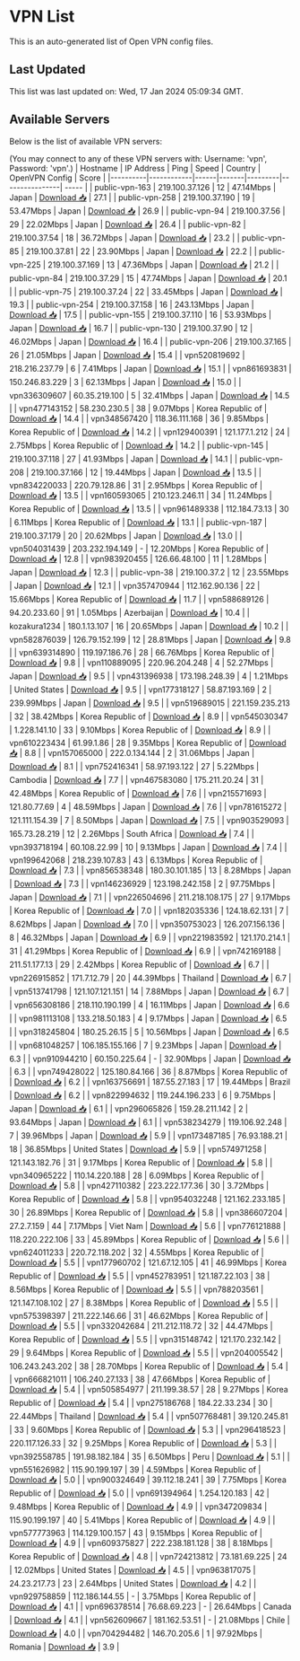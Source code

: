 # VPN List

This is an auto-generated list of Open VPN config files.

## Last Updated

This list was last updated on: Wed, 17 Jan 2024 05:09:34 GMT.

## Available Servers

Below is the list of available VPN servers:

(You may connect to any of these VPN servers with: Username: 'vpn', Password: 'vpn'.)
| Hostname | IP Address | Ping | Speed | Country | OpenVPN Config | Score |
|----------|------------|------|-------|---------|----------------| ----- |
| public-vpn-163 | 219.100.37.126 | 12 | 47.14Mbps | Japan | [Download 📥](./configs/server_0_JP.ovpn) | 27.1 |
| public-vpn-258 | 219.100.37.190 | 19 | 53.47Mbps | Japan | [Download 📥](./configs/server_1_JP.ovpn) | 26.9 |
| public-vpn-94 | 219.100.37.56 | 29 | 22.02Mbps | Japan | [Download 📥](./configs/server_2_JP.ovpn) | 26.4 |
| public-vpn-82 | 219.100.37.54 | 18 | 36.72Mbps | Japan | [Download 📥](./configs/server_3_JP.ovpn) | 23.2 |
| public-vpn-85 | 219.100.37.81 | 22 | 23.90Mbps | Japan | [Download 📥](./configs/server_4_JP.ovpn) | 22.2 |
| public-vpn-225 | 219.100.37.169 | 13 | 47.36Mbps | Japan | [Download 📥](./configs/server_5_JP.ovpn) | 21.2 |
| public-vpn-84 | 219.100.37.29 | 15 | 47.74Mbps | Japan | [Download 📥](./configs/server_6_JP.ovpn) | 20.1 |
| public-vpn-75 | 219.100.37.24 | 22 | 33.45Mbps | Japan | [Download 📥](./configs/server_7_JP.ovpn) | 19.3 |
| public-vpn-254 | 219.100.37.158 | 16 | 243.13Mbps | Japan | [Download 📥](./configs/server_8_JP.ovpn) | 17.5 |
| public-vpn-155 | 219.100.37.110 | 16 | 53.93Mbps | Japan | [Download 📥](./configs/server_9_JP.ovpn) | 16.7 |
| public-vpn-130 | 219.100.37.90 | 12 | 46.02Mbps | Japan | [Download 📥](./configs/server_10_JP.ovpn) | 16.4 |
| public-vpn-206 | 219.100.37.165 | 26 | 21.05Mbps | Japan | [Download 📥](./configs/server_11_JP.ovpn) | 15.4 |
| vpn520819692 | 218.216.237.79 | 6 | 7.41Mbps | Japan | [Download 📥](./configs/server_12_JP.ovpn) | 15.1 |
| vpn861693831 | 150.246.83.229 | 3 | 62.13Mbps | Japan | [Download 📥](./configs/server_13_JP.ovpn) | 15.0 |
| vpn336309607 | 60.35.219.100 | 5 | 32.41Mbps | Japan | [Download 📥](./configs/server_14_JP.ovpn) | 14.5 |
| vpn477143152 | 58.230.230.5 | 38 | 9.07Mbps | Korea Republic of | [Download 📥](./configs/server_15_KR.ovpn) | 14.4 |
| vpn348567420 | 118.36.111.168 | 36 | 9.85Mbps | Korea Republic of | [Download 📥](./configs/server_16_KR.ovpn) | 14.2 |
| vpn129400391 | 121.177.1.212 | 24 | 2.75Mbps | Korea Republic of | [Download 📥](./configs/server_17_KR.ovpn) | 14.2 |
| public-vpn-145 | 219.100.37.118 | 27 | 41.93Mbps | Japan | [Download 📥](./configs/server_18_JP.ovpn) | 14.1 |
| public-vpn-208 | 219.100.37.166 | 12 | 19.44Mbps | Japan | [Download 📥](./configs/server_19_JP.ovpn) | 13.5 |
| vpn834220033 | 220.79.128.86 | 31 | 2.95Mbps | Korea Republic of | [Download 📥](./configs/server_20_KR.ovpn) | 13.5 |
| vpn160593065 | 210.123.246.11 | 34 | 11.24Mbps | Korea Republic of | [Download 📥](./configs/server_21_KR.ovpn) | 13.5 |
| vpn961489338 | 112.184.73.13 | 30 | 6.11Mbps | Korea Republic of | [Download 📥](./configs/server_22_KR.ovpn) | 13.1 |
| public-vpn-187 | 219.100.37.179 | 20 | 20.62Mbps | Japan | [Download 📥](./configs/server_23_JP.ovpn) | 13.0 |
| vpn504031439 | 203.232.194.149 | - | 12.20Mbps | Korea Republic of | [Download 📥](./configs/server_24_KR.ovpn) | 12.8 |
| vpn983920455 | 126.66.48.100 | 11 | 1.28Mbps | Japan | [Download 📥](./configs/server_25_JP.ovpn) | 12.3 |
| public-vpn-38 | 219.100.37.2 | 12 | 23.55Mbps | Japan | [Download 📥](./configs/server_26_JP.ovpn) | 12.1 |
| vpn357470944 | 112.162.90.136 | 22 | 15.66Mbps | Korea Republic of | [Download 📥](./configs/server_27_KR.ovpn) | 11.7 |
| vpn588689126 | 94.20.233.60 | 91 | 1.05Mbps | Azerbaijan | [Download 📥](./configs/server_28_AZ.ovpn) | 10.4 |
| kozakura1234 | 180.1.13.107 | 16 | 20.65Mbps | Japan | [Download 📥](./configs/server_29_JP.ovpn) | 10.2 |
| vpn582876039 | 126.79.152.199 | 12 | 28.81Mbps | Japan | [Download 📥](./configs/server_30_JP.ovpn) | 9.8 |
| vpn639314890 | 119.197.186.76 | 28 | 66.76Mbps | Korea Republic of | [Download 📥](./configs/server_31_KR.ovpn) | 9.8 |
| vpn110889095 | 220.96.204.248 | 4 | 52.27Mbps | Japan | [Download 📥](./configs/server_32_JP.ovpn) | 9.5 |
| vpn431396938 | 173.198.248.39 | 4 | 1.21Mbps | United States | [Download 📥](./configs/server_33_US.ovpn) | 9.5 |
| vpn177318127 | 58.87.193.169 | 2 | 239.99Mbps | Japan | [Download 📥](./configs/server_34_JP.ovpn) | 9.5 |
| vpn519689015 | 221.159.235.213 | 32 | 38.42Mbps | Korea Republic of | [Download 📥](./configs/server_35_KR.ovpn) | 8.9 |
| vpn545030347 | 1.228.141.10 | 33 | 9.10Mbps | Korea Republic of | [Download 📥](./configs/server_36_KR.ovpn) | 8.9 |
| vpn610223434 | 61.99.1.86 | 28 | 9.35Mbps | Korea Republic of | [Download 📥](./configs/server_37_KR.ovpn) | 8.8 |
| vpn157065000 | 222.0.134.144 | 2 | 31.06Mbps | Japan | [Download 📥](./configs/server_38_JP.ovpn) | 8.1 |
| vpn752416341 | 58.97.193.122 | 27 | 5.22Mbps | Cambodia | [Download 📥](./configs/server_39_KH.ovpn) | 7.7 |
| vpn467583080 | 175.211.20.24 | 31 | 42.48Mbps | Korea Republic of | [Download 📥](./configs/server_40_KR.ovpn) | 7.6 |
| vpn215571693 | 121.80.77.69 | 4 | 48.59Mbps | Japan | [Download 📥](./configs/server_41_JP.ovpn) | 7.6 |
| vpn781615272 | 121.111.154.39 | 7 | 8.50Mbps | Japan | [Download 📥](./configs/server_42_JP.ovpn) | 7.5 |
| vpn903529093 | 165.73.28.219 | 12 | 2.26Mbps | South Africa | [Download 📥](./configs/server_43_ZA.ovpn) | 7.4 |
| vpn393718194 | 60.108.22.99 | 10 | 9.13Mbps | Japan | [Download 📥](./configs/server_44_JP.ovpn) | 7.4 |
| vpn199642068 | 218.239.107.83 | 43 | 6.13Mbps | Korea Republic of | [Download 📥](./configs/server_45_KR.ovpn) | 7.3 |
| vpn856538348 | 180.30.101.185 | 13 | 8.28Mbps | Japan | [Download 📥](./configs/server_46_JP.ovpn) | 7.3 |
| vpn146236929 | 123.198.242.158 | 2 | 97.75Mbps | Japan | [Download 📥](./configs/server_47_JP.ovpn) | 7.1 |
| vpn226504696 | 211.218.108.175 | 27 | 9.17Mbps | Korea Republic of | [Download 📥](./configs/server_48_KR.ovpn) | 7.0 |
| vpn182035336 | 124.18.62.131 | 7 | 8.62Mbps | Japan | [Download 📥](./configs/server_49_JP.ovpn) | 7.0 |
| vpn350753023 | 126.207.156.136 | 8 | 46.32Mbps | Japan | [Download 📥](./configs/server_50_JP.ovpn) | 6.9 |
| vpn221983592 | 121.170.214.1 | 31 | 41.29Mbps | Korea Republic of | [Download 📥](./configs/server_51_KR.ovpn) | 6.9 |
| vpn742169188 | 211.51.177.13 | 29 | 2.42Mbps | Korea Republic of | [Download 📥](./configs/server_52_KR.ovpn) | 6.7 |
| vpn226915852 | 171.7.12.79 | 20 | 44.39Mbps | Thailand | [Download 📥](./configs/server_53_TH.ovpn) | 6.7 |
| vpn513741798 | 121.107.121.151 | 14 | 7.88Mbps | Japan | [Download 📥](./configs/server_54_JP.ovpn) | 6.7 |
| vpn656308186 | 218.110.190.199 | 4 | 16.11Mbps | Japan | [Download 📥](./configs/server_55_JP.ovpn) | 6.6 |
| vpn981113108 | 133.218.50.183 | 4 | 9.17Mbps | Japan | [Download 📥](./configs/server_56_JP.ovpn) | 6.5 |
| vpn318245804 | 180.25.26.15 | 5 | 10.56Mbps | Japan | [Download 📥](./configs/server_57_JP.ovpn) | 6.5 |
| vpn681048257 | 106.185.155.166 | 7 | 9.23Mbps | Japan | [Download 📥](./configs/server_58_JP.ovpn) | 6.3 |
| vpn910944210 | 60.150.225.64 | - | 32.90Mbps | Japan | [Download 📥](./configs/server_59_JP.ovpn) | 6.3 |
| vpn749428022 | 125.180.84.166 | 36 | 8.87Mbps | Korea Republic of | [Download 📥](./configs/server_60_KR.ovpn) | 6.2 |
| vpn163756691 | 187.55.27.183 | 17 | 19.44Mbps | Brazil | [Download 📥](./configs/server_61_BR.ovpn) | 6.2 |
| vpn822994632 | 119.244.196.233 | 6 | 9.75Mbps | Japan | [Download 📥](./configs/server_62_JP.ovpn) | 6.1 |
| vpn296065826 | 159.28.211.142 | 2 | 93.64Mbps | Japan | [Download 📥](./configs/server_63_JP.ovpn) | 6.1 |
| vpn538234279 | 119.106.92.248 | 7 | 39.96Mbps | Japan | [Download 📥](./configs/server_64_JP.ovpn) | 5.9 |
| vpn173487185 | 76.93.188.21 | 18 | 36.85Mbps | United States | [Download 📥](./configs/server_65_US.ovpn) | 5.9 |
| vpn574971258 | 121.143.182.76 | 31 | 9.17Mbps | Korea Republic of | [Download 📥](./configs/server_66_KR.ovpn) | 5.8 |
| vpn340965222 | 110.14.220.188 | 28 | 6.09Mbps | Korea Republic of | [Download 📥](./configs/server_67_KR.ovpn) | 5.8 |
| vpn427110382 | 223.222.177.36 | 30 | 3.72Mbps | Korea Republic of | [Download 📥](./configs/server_68_KR.ovpn) | 5.8 |
| vpn954032248 | 121.162.233.185 | 30 | 26.89Mbps | Korea Republic of | [Download 📥](./configs/server_69_KR.ovpn) | 5.8 |
| vpn386607204 | 27.2.7.159 | 44 | 7.17Mbps | Viet Nam | [Download 📥](./configs/server_70_VN.ovpn) | 5.6 |
| vpn776121888 | 118.220.222.106 | 33 | 45.89Mbps | Korea Republic of | [Download 📥](./configs/server_71_KR.ovpn) | 5.6 |
| vpn624011233 | 220.72.118.202 | 32 | 4.55Mbps | Korea Republic of | [Download 📥](./configs/server_72_KR.ovpn) | 5.5 |
| vpn177960702 | 121.67.12.105 | 41 | 46.99Mbps | Korea Republic of | [Download 📥](./configs/server_73_KR.ovpn) | 5.5 |
| vpn452783951 | 121.187.22.103 | 38 | 8.56Mbps | Korea Republic of | [Download 📥](./configs/server_74_KR.ovpn) | 5.5 |
| vpn788203561 | 121.147.108.102 | 27 | 8.38Mbps | Korea Republic of | [Download 📥](./configs/server_75_KR.ovpn) | 5.5 |
| vpn575398397 | 211.222.146.66 | 31 | 46.62Mbps | Korea Republic of | [Download 📥](./configs/server_76_KR.ovpn) | 5.5 |
| vpn332042684 | 211.212.118.72 | 32 | 44.47Mbps | Korea Republic of | [Download 📥](./configs/server_77_KR.ovpn) | 5.5 |
| vpn315148742 | 121.170.232.142 | 29 | 9.64Mbps | Korea Republic of | [Download 📥](./configs/server_78_KR.ovpn) | 5.5 |
| vpn204005542 | 106.243.243.202 | 38 | 28.70Mbps | Korea Republic of | [Download 📥](./configs/server_79_KR.ovpn) | 5.4 |
| vpn666821011 | 106.240.27.133 | 38 | 47.66Mbps | Korea Republic of | [Download 📥](./configs/server_80_KR.ovpn) | 5.4 |
| vpn505854977 | 211.199.38.57 | 28 | 9.27Mbps | Korea Republic of | [Download 📥](./configs/server_81_KR.ovpn) | 5.4 |
| vpn275186768 | 184.22.33.234 | 30 | 22.44Mbps | Thailand | [Download 📥](./configs/server_82_TH.ovpn) | 5.4 |
| vpn507768481 | 39.120.245.81 | 33 | 9.60Mbps | Korea Republic of | [Download 📥](./configs/server_83_KR.ovpn) | 5.3 |
| vpn296418523 | 220.117.126.33 | 32 | 9.25Mbps | Korea Republic of | [Download 📥](./configs/server_84_KR.ovpn) | 5.3 |
| vpn392558785 | 191.98.182.184 | 35 | 6.50Mbps | Peru | [Download 📥](./configs/server_85_PE.ovpn) | 5.1 |
| vpn551626982 | 115.90.199.197 | 39 | 4.59Mbps | Korea Republic of | [Download 📥](./configs/server_86_KR.ovpn) | 5.0 |
| vpn900324649 | 39.112.18.241 | 39 | 7.75Mbps | Korea Republic of | [Download 📥](./configs/server_87_KR.ovpn) | 5.0 |
| vpn691394964 | 1.254.120.183 | 42 | 9.48Mbps | Korea Republic of | [Download 📥](./configs/server_88_KR.ovpn) | 4.9 |
| vpn347209834 | 115.90.199.197 | 40 | 5.41Mbps | Korea Republic of | [Download 📥](./configs/server_89_KR.ovpn) | 4.9 |
| vpn577773963 | 114.129.100.157 | 43 | 9.15Mbps | Korea Republic of | [Download 📥](./configs/server_90_KR.ovpn) | 4.9 |
| vpn609375827 | 222.238.181.128 | 38 | 8.18Mbps | Korea Republic of | [Download 📥](./configs/server_91_KR.ovpn) | 4.8 |
| vpn724213812 | 73.181.69.225 | 24 | 12.02Mbps | United States | [Download 📥](./configs/server_92_US.ovpn) | 4.5 |
| vpn963817075 | 24.23.217.73 | 23 | 2.64Mbps | United States | [Download 📥](./configs/server_93_US.ovpn) | 4.2 |
| vpn929758859 | 112.186.144.55 | - | 3.75Mbps | Korea Republic of | [Download 📥](./configs/server_94_KR.ovpn) | 4.1 |
| vpn696378514 | 76.68.69.223 | - | 26.64Mbps | Canada | [Download 📥](./configs/server_95_CA.ovpn) | 4.1 |
| vpn562609667 | 181.162.53.51 | - | 21.08Mbps | Chile | [Download 📥](./configs/server_96_CL.ovpn) | 4.0 |
| vpn704294482 | 146.70.205.6 | 1 | 97.92Mbps | Romania | [Download 📥](./configs/server_97_RO.ovpn) | 3.9 |
